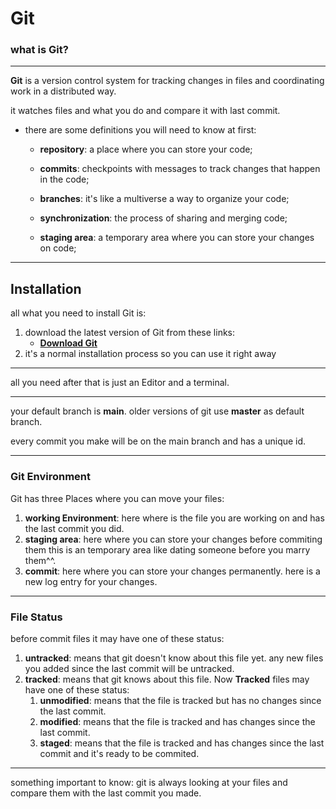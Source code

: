 # Git 

### what is Git?

---

**Git** is a version control system for tracking changes in files and coordinating work in a distributed way.

it watches files and what you do and compare it with last commit.

- there are some definitions you will need to know at first:

  - **repository**: a place where you can store your code;

  - **commits**: checkpoints with messages to track changes that happen in the code;

  - **branches**: it's like a multiverse a way to organize your code;

  - **synchronization**: the process of sharing and merging code;

  - **staging area**: a temporary area where you can store your changes on code;

---

## Installation

all what you need to install Git is:

1. download the latest version of Git from these links:
   - [**Download Git**](https://git-scm.com/downloads)
2. it's a normal installation process so you can use it right away

---

all you need after that is just an Editor and a terminal.

---

your default branch is **main**.
older versions of git use **master** as default branch.

every commit you make will be on the main branch and has a unique id.

--- 
### Git Environment
Git has three Places where you can move your files:
1. **working Environment**: here where is the file you are working on and has the last commit you did.
2. **staging area**: here where you can store your changes before commiting them
    this is an temporary area like dating someone before you marry them^^.
3. **commit**: here where you can store your changes permanently.
here is a new log entry for your changes.

--- 

### File Status
before commit files it may have one of these status:
1. **untracked**: means that git doesn't know about this file yet.
any new files you added since the last commit will be untracked.
2. **tracked**: means that git knows about this file.
    Now **Tracked** files may have one of these status:
    1. **unmodified**: means that the file is tracked but has no changes since the last commit.
    2. **modified**: means that the file is tracked and has changes since the last commit.
    3. **staged**: means that the file is tracked and has changes since the last commit and it's ready to be commited.


--- 
something important to know: 
git is always looking at your files and compare them with the last commit you made.